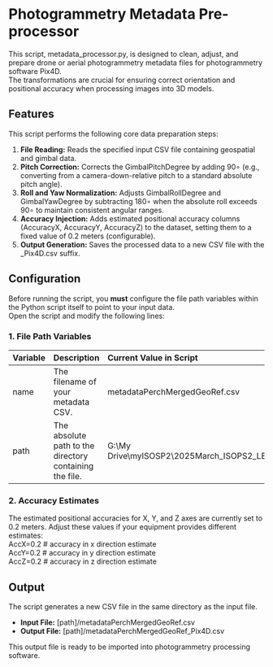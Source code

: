 # **Photogrammetry Metadata Pre-processor**

This script, metadata\_processor.py, is designed to clean, adjust, and prepare drone or aerial photogrammetry metadata files for photogrammetry software Pix4D.  
The transformations are crucial for ensuring correct orientation and positional accuracy when processing images into 3D models.

## **Features**

This script performs the following core data preparation steps:

1. **File Reading:** Reads the specified input CSV file containing geospatial and gimbal data.  
2. **Pitch Correction:** Corrects the GimbalPitchDegree by adding 90∘ (e.g., converting from a camera-down-relative pitch to a standard absolute pitch angle).  
3. **Roll and Yaw Normalization:** Adjusts GimbalRollDegree and GimbalYawDegree by subtracting 180∘ when the absolute roll exceeds 90∘ to maintain consistent angular ranges.  
4. **Accuracy Injection:** Adds estimated positional accuracy columns (AccuracyX, AccuracyY, AccuracyZ) to the dataset, setting them to a fixed value of 0.2 meters (configurable).  
5. **Output Generation:** Saves the processed data to a new CSV file with the \_Pix4D.csv suffix.

## **Configuration**

Before running the script, you **must** configure the file path variables within the Python script itself to point to your input data.  
Open the script and modify the following lines:

### **1\. File Path Variables**

| Variable | Description | Current Value in Script |
| :---- | :---- | :---- |
| name | The filename of your metadata CSV. | metadataPerchMergedGeoRef.csv |
| path | The absolute path to the directory containing the file. | G:\\My Drive\\myISOSP2\\2025March\_ISOPS2\_LEM\\data\\Photogrammetry |

### **2\. Accuracy Estimates**

The estimated positional accuracies for X, Y, and Z axes are currently set to 0.2 meters. Adjust these values if your equipment provides different estimates:  
AccX=0.2  \# accuracy in x direction estimate  
AccY=0.2  \# accuracy in y direction estimate  
AccZ=0.2  \# accuracy in z direction estimate

## **Output**

The script generates a new CSV file in the same directory as the input file.

* **Input File:** \[path\]/metadataPerchMergedGeoRef.csv  
* **Output File:** \[path\]/metadataPerchMergedGeoRef\_Pix4D.csv

This output file is ready to be imported into photogrammetry processing software.
